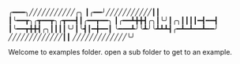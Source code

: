 
╭━━━╮╱╱╱╱╱╱╱╱╱╱╱╭╮
┃╭━━╯╱╱╱╱╱╱╱╱╱╱╱┃┃
┃╰━━┳╮╭┳━━┳╮╭┳━━┫┃╭━━┳━━╮
┃╭━━┻╋╋┫╭╮┃╰╯┃╭╮┃┃┃┃━┫━━┫
┃╰━━┳╋╋┫╭╮┃┃┃┃╰╯┃╰┫┃━╋━━┃
╰━━━┻╯╰┻╯╰┻┻┻┫╭━┻━┻━━┻━━╯
╱╱╱╱╱╱╱╱╱╱╱╱╱┃┃
╱╱╱╱╱╱╱╱╱╱╱╱╱╰╯

Welcome to examples folder. open a sub folder to get to an example.

